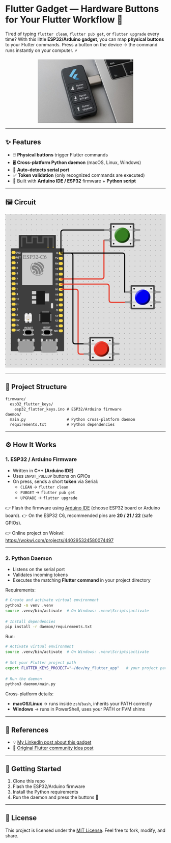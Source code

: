# Flutter Gadget — Hardware Buttons for Your Flutter Workflow 🚀

Tired of typing `flutter clean`, `flutter pub get`, or `flutter upgrade` every time?
With this little **ESP32/Arduino gadget**, you can map **physical buttons** to your Flutter commands.
Press a button on the device → the command runs instantly on your computer. ⚡

<p align="center">
  <img src="extras/images/flutter-gadget.jpg" width="300" alt="Flutter Gadget">
</p>

---

## ✨ Features
- 🖱️ **Physical buttons** trigger Flutter commands
- 🖥️ **Cross-platform Python daemon** (macOS, Linux, Windows)
- 🔌 **Auto-detects serial port**
- ✅ **Token validation** (only recognized commands are executed)
- 🔧 Built with **Arduino IDE / ESP32** firmware + **Python script**

---

## 🖼️ Circuit
<p align="center">
  <img src="extras/images/circuit.png" alt="Circuit diagram">
</p>

---

## 📂 Project Structure
```
firmware/
  esp32_flutter_keys/
    esp32_flutter_keys.ino # ESP32/Arduino firmware
daemon/
  main.py                  # Python cross-platform daemon
  requirements.txt         # Python dependencies
```

---

## ⚙️ How It Works

### 1. ESP32 / Arduino Firmware
- Written in **C++ (Arduino IDE)**
- Uses `INPUT_PULLUP` buttons on GPIOs
- On press, sends a short **token** via Serial:
  - `CLEAN` → `flutter clean`
  - `PUBGET` → `flutter pub get`
  - `UPGRADE` → `flutter upgrade`

👉 Flash the firmware using [Arduino IDE](https://www.arduino.cc/en/software) (choose ESP32 board or Arduino board).
👉 On the ESP32 C6, recommended pins are **20 / 21 / 22** (safe GPIOs).

👉 Online project on Wokwi:
https://wokwi.com/projects/440295324580074497

---

### 2. Python Daemon
- Listens on the serial port
- Validates incoming tokens
- Executes the matching **Flutter command** in your project directory

Requirements:
```bash
# Create and activate virtual environment
python3 -m venv .venv
source .venv/bin/activate  # On Windows: .venv\Scripts\activate

# Install dependencies
pip install -r daemon/requirements.txt
```

Run:
```bash
# Activate virtual environment
source .venv/bin/activate  # On Windows: .venv\Scripts\activate

# Set your Flutter project path
export FLUTTER_KEYS_PROJECT="~/dev/my_flutter_app"   # your project path

# Run the daemon
python3 daemon/main.py
```

Cross-platform details:
- **macOS/Linux** → runs inside `zsh`/`bash`, inherits your PATH correctly
- **Windows** → runs in PowerShell, uses your PATH or FVM shims

---

## 🔗 References
- 💡 [My LinkedIn post about this gadget](https://www.linkedin.com/posts/paulocoutinhox_flutter-esp32-cpp-activity-7365865597064081409-B1M5?utm_source=share&utm_medium=member_desktop&rcm=ACoAAAFt3eYB0c4p9m-g837CTBT2OWyR5UDjsSE)
- 📝 [Original Flutter community idea post](https://www.linkedin.com/feed/update/urn:li:activity:7365593809138675712?utm_source=share&utm_medium=member_desktop&rcm=ACoAAAFt3eYB0c4p9m-g837CTBT2OWyR5UDjsSE)

---

## 🚀 Getting Started
1. Clone this repo
2. Flash the ESP32/Arduino firmware
3. Install the Python requirements
4. Run the daemon and press the buttons 🎉

---

## 📜 License
This project is licensed under the [MIT License](LICENSE).
Feel free to fork, modify, and share.
